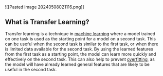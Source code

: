![[Pasted image 20240508021116.png]]
## ****What is Transfer Learning?****

Transfer learning is a technique in [machine learning](https://www.geeksforgeeks.org/machine-learning/) where a model trained on one task is used as the starting point for a model on a second task. This can be useful when the second task is similar to the first task, or when there is limited data available for the second task. By using the learned features from the first task as a starting point, the model can learn more quickly and effectively on the second task. This can also help to prevent [overfitting](https://www.geeksforgeeks.org/underfitting-and-overfitting-in-machine-learning/), as the model will have already learned general features that are likely to be useful in the second task.